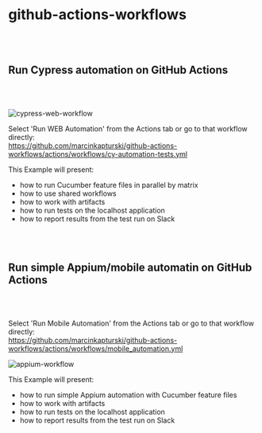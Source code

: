 # github-actions-workflows

<br />
<br />

## Run Cypress automation on GitHub Actions

<br />
<br />

![cypress-web-workflow](https://user-images.githubusercontent.com/41780000/222984680-80f2d12b-b026-4d30-bf15-50104cd6cd92.png)

Select 'Run WEB Automation' from the Actions tab or go to that workflow directly: <br />
https://github.com/marcinkapturski/github-actions-workflows/actions/workflows/cy-automation-tests.yml

This Example will present:
- how to run Cucumber feature files in parallel by matrix
- how to use shared workflows
- how to work with artifacts
- how to run tests on the localhost application
- how to report results from the test run on Slack

<br />
<br />

## Run simple Appium/mobile automatin on GitHub Actions

<br />
<br />

Select 'Run Mobile Automation' from the Actions tab or go to that workflow directly: <br />
https://github.com/marcinkapturski/github-actions-workflows/actions/workflows/mobile_automation.yml

![appium-workflow](https://user-images.githubusercontent.com/41780000/222984694-9bee6a53-148c-41ac-a5fc-edbe6a77eb34.png)

This Example will present:
- how to run simple Appium automation with Cucumber feature files
- how to work with artifacts
- how to run tests on the localhost application
- how to report results from the test run on Slack
